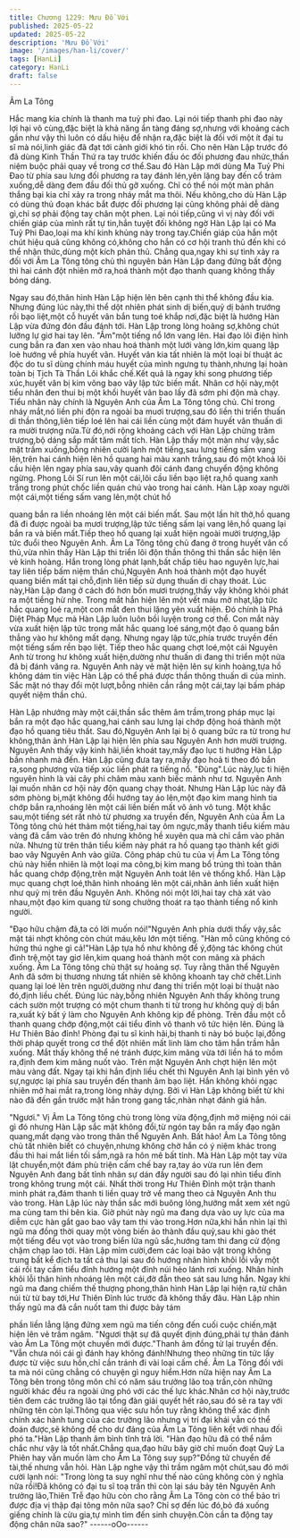 ```yaml
---
title: Chương 1229: Mưu Đồ Với
published: 2025-05-22
updated: 2025-05-22
description: 'Mưu Đồ Với'
image: '/images/han-li/cover/'
tags: [HanLi]
category: HanLi
draft: false
---
```


Âm La Tông

Hắc mang kia chính là thanh ma tuỷ phi đao.
Lại nói tiếp thanh phi đao này lợi hại vô cùng,đặc biệt là khả năng
ẩn tàng đáng sợ,nhưng với khoảng cách gần như vậy thì luôn có
dấu hiệu để nhận ra,đặc biệt là đối với một ít đại tu sĩ mà nói,linh
giác đã đạt tới cảnh giới khó tin rồi.
Cho nên Hàn Lập trước đó đã dùng Kinh Thần Thứ ra tay trước
khiến đầu óc đối phương đau nhức,thần niệm buộc phải quay về
trong cơ thể.Sau đó Hàn Lập mới dùng Ma Tuỷ Phi Đao từ phía
sau lưng đối phương ra tay đánh lén,yên lặng bay đến cổ trảm
xuống,dễ dàng đem đầu đối thủ gỡ xuống.
Chỉ có thể nói một màn phân thắng bại kia chỉ xảy ra trong nháy
mắt ma thôi.
Nếu không,cho dù Hàn Lập có dùng thủ đoạn khác bắt được đối
phương lại cũng không phải dễ dàng gì,chỉ sợ phải động tay chân
một phen.
Lại nói tiếp,cũng vì vị này đối với chiến giáp của mình rất tự
tin,hắn tuyệt đối không ngờ Hàn Lập lại có Ma Tuỷ Phi Đao,loại
ma khí kinh khủng này trong tay.Chiến giáp của hắn một chút hiệu
quả cũng không có,không cho hắn có cơ hội tranh thủ đến khi có
thể nhận thức,dùng một kích phản thủ.
Chẳng qua,ngay khi sự tình xảy ra đối với Âm La Tông tông chủ
thì nguyên bản Hàn Lập đang đứng bất động thì hai cánh đột
nhiên mở ra,hoá thành một đạo thanh quang không thấy bóng
dáng.

Ngay sau đó,thân hình Hàn Lập hiện lên bên cạnh thi thể không
đầu kia.
Nhưng đúng lúc này,thi thể dột nhiên phát sinh dị biến,quỷ dị bảnh
trướng rồi bạo liệt,một cỗ huyết vân bắn tung toé khắp nơi,đặc
biệt là hướng Hàn Lập vừa đứng đón đầu đánh tới.
Hàn Lập trong lòng hoảng sợ,không chút lưỡng lự giơ hai tay lên.
"Ầm"một tiếng nổ lớn vang lên.
Hai đạo lôi điện hình cung bắn ra đan xen vào nhau hoá thành
một lưới vàng lớn,kim quang lập loè hướng về phía huyết vân.
Huyết vân kia tất nhiên là một loại bí thuật ác độc do tu sĩ dùng
chính máu huyết của mình ngưng tụ thành,nhưng lại hoàn toàn bị
Tịch Tà Thần Lôi khắc chế.Kết quả là ngay khi song phương tiếp
xúc,huyết vân bị kim võng bao vây lập tức biến mất.
Nhân cơ hội này,một tiểu nhân đen thui bị một khối huyết vân bao
lấy đã sớm phi độn mà chạy.
Tiểu nhân này chính là Nguyên Anh của Âm La Tông tông chủ.
Chỉ trong nháy mắt,nó liền phi độn ra ngoài ba muơi trượng,sau
đó liền thi triển thuấn di thần thông,liên tiếp loé lên hai cái liền
cùng một đám huyết vân thuấn di ra mười trượng nữa.Từ đó,nới
rộng khoảng cách với Hàn Lập chừng trăm trượng,bộ dáng sắp
mất tăm mất tích.
Hàn Lập thấy một màn như vậy,sắc mặt trầm xuống,bỗng nhiên
cười lạnh một tiếng,sau lưng tiếng sấm vang lên,trên hai cánh
hiện lên hồ quang hai màu xanh trắng,sau đó một khoả lôi cầu
hiện lên ngay phía sau,vây quanh đôi cánh đang chuyển động
không ngừng.
Phong Lôi Sí run lên một cái,lôi cầu liền bạo liệt ra,hồ quang xanh
trắng trong phút chốc liền quán chú vào trong hai cánh.
Hàn Lập xoay người một cái,một tiếng sấm vang lên,một chút hồ

quang bắn ra liền nhoáng lên một cái biến mất.
Sau một lần hít thở,hồ quang đã đi được ngoài ba mươi
trượng,lập tức tiếng sấm lại vang lên,hồ quang lại bắn ra và biến
mất.Tiếp theo hồ quang lại xuất hiện ngoài mười trượng,lập tức
đuổi theo Nguyên Anh.
Âm La Tông tông chủ đang ở trong huyết vân cố thủ,vừa nhìn
thấy Hàn Lập thi triển lôi độn thần thông thì thần sắc hiện lên vẻ
kinh hoàng.
Hắn trong lòng phát lạnh,bất chấp tiêu hao nguyên lực,hai tay liên
tiếp bấm niệm thần chú,Nguyên Anh hoá thành một đạo huyết
quang biến mất tại chỗ,định liên tiếp sử dụng thuấn di chạy thoát.
Lúc này,Hàn Lập đang ở cách đó hơn bốn mươi trượng,thấy vậy
không khỏi phát ra một tiềng hừ nhẹ.
Trong mắt hắn hiện lên một vết máu mờ nhạt,lập tức hắc quang
loé ra,một con mắt đen thui lặng yên xuất hiện.
Đó chính là Phá Diệt Pháp Mục mà Hàn Lập luôn luôn bồi luyện
trong cơ thể.
Con mắt này vừa xuất hiện lập tức trong mắt hắc quang loé
sáng,một đạo ô quang bắn thẳng vào hư không mất dạng.
Nhưng ngay lập tức,phía trước truyền đến một tiếng sấm rền bạo
liệt.
Tiếp theo hắc quang chợt loé,một cái Nguyên Anh từ trong hư
không xuất hiện,dường như thuấn di đang thi triển một nửa đã bị
đánh văng ra.
Nguyên Anh này vẻ mặt hiện lên sự kinh hoàng,tựa hồ không
dám tin việc Hàn Lập có thể phá được thần thông thuấn di của
mình.
Sắc mặt nó thay đổi một lượt,bỗng nhiên cắn rắng một cái,tay lại
bấm pháp quyết niệm thần chú.

Hàn Lập nhướng mày một cái,thần sắc thêm âm trầm,trong pháp
mục lại bắn ra một đạo hắc quang,hai cánh sau lưng lại chớp
động hoá thành một đạo hồ quang tiêu thất.
Sau đó,Nguyên Anh lại bị ô quang bức ra từ trong hư không,thân
ảnh Hàn Lập lại hiện lên phía sau Nguyên Anh hơn mười trượng.
Nguyên Anh thấy vậy kinh hãi,liền khoát tay,mấy đạo lục ti hướng
Hàn Lập bắn nhanh mà đến.
Hàn Lập cũng đưa tay ra,mấy đạo hoả ti theo đó bắn ra,song
phương vừa tiếp xúc liền phát ra tiếng nổ. "Đùng".Lúc này,lục ti
hiện nguyên hình là vài cây phi châm màu xanh biếc mảnh như
tơ.
Nguyên Anh lại muốn nhân cơ hội này độn quang chạy thoát.
Nhưng Hàn Lập lúc này đã sớm phòng bị,mặt không đổi hướng
tay áo lên,một đạo kim mang hình tia chớp bắn ra,nhoáng lên một
cái liền biến mất vô ảnh vô tung.
Một khắc sau,một tiếng sét rất nhỏ từ phương xa truyền đến,
Nguyên Anh của Âm La Tông tông chủ hét thảm một tiếng,hai tay
ôm ngực,mấy thanh tiểu kiếm màu vàng đã cắm vào trên đó
nhưng không hề xuyên qua mà chỉ cắm vào phân nửa.
Nhưng từ trên thân tiểu kiếm này phát ra hồ quang tạo thành kết
giới bao vây Nguyên Anh vào giữa.
Công pháp chủ tu của vị Âm La Tông tông chủ này hiển nhiên là
một loại ma công,bị kim mang bổ trúng thì toàn thân hắc quang
chớp động,trên mặt Nguyên Anh toát lên vẻ thống khổ.
Hàn Lập mục quang chợt loé,thân hình nhoáng lên một cái,nhân
ảnh liền xuất hiện như quỷ mị trên đầu Nguyên Anh.
Không nói một lời,hai tay chà xát vào nhau,một đạo kim quang từ
song chưởng thoát ra tạo thành tiếng nổ kinh người.

"Đạo hữu chậm đã,ta có lời muốn nói!"Nguyên Anh phía dưới
thấy vậy,sắc mặt tái nhợt không còn chút máu,kêu lớn một tiếng.
"Hàn mỗ cũng không có hứng thú nghe gì cả!"Hàn Lập tựa hồ
như không để ý,động tác không chút đình trệ,một tay giơ lên,kim
quang hoá thành một con mãng xà phách xuống.
Âm La Tông tông chủ thật sự hoảng sợ.
Tuy rằng thân thể Nguyên Anh đã sớm bị thương nhưng tất nhiên
sẽ không khoanh tay chờ chết.Linh quang lại loé lên trên
người,dường như đang thi triển một loại bí thuật nào đó,định liều
chết.
Đúng lúc này,bỗng nhiên Nguyên Anh thấy không trung cách
sườn một trượng có một chum thanh ti từ trong hư không quỷ dị
bắn ra,xuất kỳ bất ý làm cho Nguyên Anh không kịp đề phòng.
Trên đầu một cỗ thanh quang chớp động,một cái tiểu đỉnh vô
thanh vô tức hiện lên.
Đúng là Hư Thiên Bảo đỉnh!
Phòng đại tu sĩ kinh hãi,bị thanh ti này bó buộc lại,đồng thời pháp
quyết trong cơ thể đột nhiên mất linh làm cho tâm hắn trầm hẳn
xuống.
Mắt thấy không thể né tránh được,kim mãng vừa tới liền há to
mồm ra,định đem kim mãng nuốt vào.
Trên mặt Nguyên Anh chợt hiện lên một màu vàng đất.
Ngay tại khi hắn định liều chết thì Nguyên Anh lại bình yên vô
sự,ngược lại phía sau truyền đến thanh âm bạo liệt.
Hắn không khỏi ngạc nhiên mở hai mắt ra,trong lòng nhảy dựng.
Bởi vì Hàn Lập không biết từ khi nào đã đến gần trước mặt hắn
trong gang tấc,nhàn nhạt đánh giá hắn.

"Ngươi."
Vị Âm La Tông tông chủ trong lòng vừa động,định mở miệng nói
cái gì đó nhưng Hàn Lập sắc mặt không đổi,từ ngón tay bắn ra
mấy đạo ngân quang,mất dạng vào trong thân thể Nguyên Anh.
Bất hảo!
Âm La Tông tông chủ tất nhiên biết có chuyện,nhưng không chờ
hắn có ý niệm khác trong đầu thì hai mắt liền tối sầm,ngã ra hôn
mê bất tỉnh.
Mà Hàn Lập một tay vừa lật chuyển,một đám phù triện cấm chế
bay ra,tay áo vừa run lên đem Nguyên Anh đang bất tỉnh nhân sự
dán đầy người sau đó lại nhìn tiểu đỉnh trong không trung một cái.
Nhất thời trong Hư Thiên Đỉnh một trận thanh minh phát ra,đám
thanh ti liền quay trở về mang theo cả Nguyên Anh thu vào trong.
Hàn Lập lúc này thần sắc mới buông lỏng,hướng mắt xem xét
ngũ ma cùng tam thi bên kia.
Giờ phút này ngũ ma đang dựa vào uy lực của ma diễm cực hàn
gắt gao bao vây tam thi vào trong.Hơn nữa,khi hắn nhìn lại thì
ngũ ma đồng thời quay một vòng biến ảo thành đầu quỷ,sau khi
gào thét một tiếng đều vọt vào trong biển lửa ngũ sắc,hướng tam
thi đang cử động chậm chạp lao tới.
Hàn Lập mỉm cười,đem các loại bảo vật trong không trung bất kể
địch ta tất cả thu lại sau đó hướng nhân hình khôi lỗi vẫy một cái
rồi tay cầm tiểu đỉnh hướng một đỉnh núi hẻo lánh rơi xuống.
Nhân hình khôi lỗi thân hình nhoáng lên một cái,đờ đẫn theo sát
sau lưng hắn.
Ngay khi ngũ ma đang chiếm thế thượng phong,thân hình Hàn
Lập lại hiện ra,từ chân núi từ từ bay tới,Hư Thiên Đỉnh lúc trước
đã không thấy đâu.
Hàn Lập nhìn thấy ngũ ma đã cắn nuốt tam thi được bảy tám

phần liền lẳng lặng đứng xem ngũ ma tiến công đến cuối cuộc
chiến,mặt hiện lên vẻ trầm ngâm.
"Ngươi thật sự đã quyết định đúng,phải tự thân đánh vào Âm La
Tông một chuyến mới được."Thanh âm đồng tử lại truyền đến.
"Vẫn chưa nói cái gì đánh hay không đánh!Nhưng theo những tin
tức lấy được từ việc sưu hồn,chỉ cần tránh đi vài loại cấm chế. Âm
La Tông đối với ta mà nói cũng chẳng có chuyện gì nguy
hiểm.Hơn nữa hiện nay Âm La Tông bên trong tông môn chỉ có
năm sáu trưởng lão toạ trấn,còn những người khác đều ra ngoài
ứng phó với các thế lực khác.Nhân cơ hội này,trước tiên đem các
trưởng lão tại tổng đàn giải quyết hết ráo,sau đó sẽ ra tay với
những tên còn lại.Thông qua việc sưu hồn tuy rằng không thể xác
định chính xác hành tung của các trưởng lão nhưng vị trí đại khái
vẫn có thể đoán được,sẽ không để cho dư đảng của Âm La Tông
liên kết với nhau đối phó ta."Hàn Lập thanh âm bình tĩnh trả lời.
"Hàn đạo hữu đã có thể nắm chắc như vậy là tốt nhất.Chẳng
qua,đạo hữu bây giờ chỉ muốn đoạt Quỷ La Phiên hay vẫn muốn
làm cho Âm La Tông suy sụp?"Đồng tử chuyển đề tài,thế nhưng
vẫn hỏi.
Hàn Lập nghe vậy thì trầm ngâm một chút,sau đó mới cười lạnh
nói: "Trong lòng ta suy nghĩ như thế nào cũng không còn ý nghĩa
nữa rồi!Đã không có đại tu sĩ toạ trấn thì còn lại sáu bảy tên
Nguyên Anh trưởng lão,Thiên Trễ đạo hữu còn cho rằng Âm La
Tông còn có thể bảo trì được địa vị thập đại tông môn nữa sao?
Chỉ sợ đến lúc đó,bỏ đá xuống giếng chính là cừu gia,tự mình tìm
đến sinh chuyện.Còn cần ta động tay động chân nữa sao?"
------oOo------
